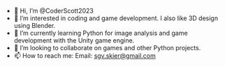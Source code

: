 - 👋 Hi, I’m @CoderScott2023
- 👀 I’m interested in coding and game development. I also like 3D design using Blender.
- 🌱 I’m currently learning Python for image analysis and game development with the Unity game engine.
- 💞️ I’m looking to collaborate on games and other Python projects.
- 📫 How to reach me:
  Email: sgv.skier@gmail.com

